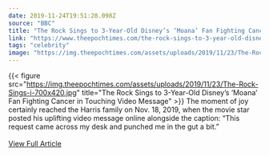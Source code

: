 ```yaml
---
date: 2019-11-24T19:51:28.098Z 
source: "BBC" 
title: "The Rock Sings to 3-Year-Old Disney’s ‘Moana’ Fan Fighting Cancer in Touching Video Message" 
link: "https://www.theepochtimes.com/the-rock-sings-to-3-year-old-disneys-moana-fan-fighting-cancer-in-touching-video-message_3151854.html" 
tags: "celebrity" 
image: "https://img.theepochtimes.com/assets/uploads/2019/11/23/The-Rock-Sings-i-700x420.jpg" 
---
```

{{< figure src="https://img.theepochtimes.com/assets/uploads/2019/11/23/The-Rock-Sings-i-700x420.jpg" title="The Rock Sings to 3-Year-Old Disney’s ‘Moana’ Fan Fighting Cancer in Touching Video Message" >}}
The moment of joy certainly reached the Harris family on Nov. 18, 2019, when the movie star posted his uplifting video message online alongside the caption: “This request came across my desk and punched me in the gut a bit.”
<br/><br/>
<a href='https://www.theepochtimes.com/the-rock-sings-to-3-year-old-disneys-moana-fan-fighting-cancer-in-touching-video-message_3151854.html' class='btn' target='_blank'>View Full Article</a>